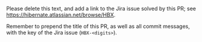 Please delete this text, and add a link to the Jira issue solved by this PR;
see https://hibernate.atlassian.net/browse/HBX.

Remember to prepend the title of this PR, as well as all commit messages,
with the key of the Jira issue (`HBX-<digits>`).
